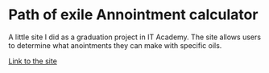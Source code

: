 # Path of exile Annointment calculator

A little site I did as a graduation project in IT Academy. The site allows users to determine what anointments they can make with specific oils.

[Link to the site](https://retiredhedgehog.github.io)
